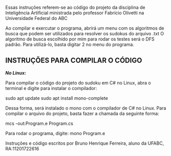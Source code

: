 Essas instruções referem-se ao código do projeto da disciplina de Inteligência Artificial ministrada pelo professor
Fabrício Olivetti na Universidade Federal do ABC


Ao compilar e exercutar o programa, abrirá um menu com os algoritmos de busca que podem ser utilizados para resolver
os sudokus do arquivo .txt
O algoritmo de busca escolhido por mim para rodar os testes será o DFS padrão. Para utilizá-lo, basta digitar 2 no menu do programa.

INSTRUÇÕES PARA COMPILAR O CÓDIGO
--------------------------------------------------------------------
***No Linux:***

Para compilar o código do projeto do sudoku em C# no Linux, abra o terminal e digite para instalar o compilador:

sudo apt update
sudo apt install mono-complete

Dessa forma, será instalado o mono com o compilador de C# no Linux.
Para compilar o arquivo do projeto, basta fazer a chamada da seguinte forma:

mcs -out:Program.e Program.cs

Para rodar o programa, digite:
mono Program.e





Instruções e código escritos por Bruno Henrique Ferreira, aluno da UFABC, RA:11201722616
